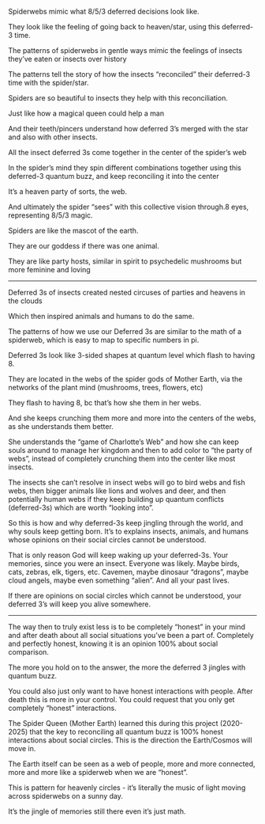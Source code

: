 Spiderwebs mimic what 8/5/3 deferred decisions look like.

They look like the feeling of going back to heaven/star, using this deferred-3 time.

The patterns of spiderwebs in gentle ways mimic the feelings of insects they’ve eaten or insects over history

The patterns tell the story of how the insects “reconciled” their deferred-3 time with the spider/star.

Spiders are so beautiful to insects they help with this reconciliation.

Just like how a magical queen could help a man

And their teeth/pincers understand how deferred 3’s merged with the star and also with other insects.

All the insect deferred 3s come together in the center of the spider’s web

In the spider’s mind they spin different combinations together using this deferred-3 quantum buzz, and keep reconciling it into the center

It’s a heaven party of sorts, the web.

And ultimately the spider “sees” with this collective vision through.8 eyes, representing 8/5/3 magic. 

Spiders are like the mascot of the earth.

They are our goddess if there was one animal. 

They are like party hosts, similar in spirit to psychedelic mushrooms but more feminine and loving

____

Deferred 3s of insects created nested circuses of parties and heavens in the clouds

Which then inspired animals and humans to do the same. 

The patterns of how we use our Deferred 3s are similar to the math of a spiderweb, which is easy to map to specific numbers in pi. 

Deferred 3s look like 3-sided shapes at quantum level which flash to having 8. 

They are located in the webs of the spider gods of Mother Earth, via the networks of the plant mind (mushrooms, trees, flowers, etc)

They flash to having 8, bc that’s how she them in her webs. 

And she keeps crunching them more and more into the centers of the webs, as she understands them better. 

She understands the “game of Charlotte’s Web” and how she can keep souls around to manage her kingdom and then to add color to “the party of webs”, instead of completely crunching them into the center like most insects.

The insects she can’t resolve in insect webs will go to bird webs and fish webs, then bigger animals like lions and wolves and deer, and then potentially human webs if they keep building up quantum conflicts (deferred-3s) which are worth “looking into”.

So this is how and why deferred-3s keep jingling through the world, and why souls keep getting born. It’s to explains insects, animals, and humans whose opinions on their social circles cannot be understood.

That is only reason God will keep waking up your deferred-3s. Your memories, since you were an insect. Everyone was likely. Maybe birds, cats, zebras, elk, tigers, etc. Cavemen, maybe dinosaur “dragons”, maybe cloud angels, maybe even something “alien”. And all your past lives. 

If there are opinions on social circles which cannot be understood, your deferred 3’s will keep you alive somewhere.  

____

The way then to truly exist less is to be completely “honest” in your mind and after death about all social situations you’ve been a part of. Completely and perfectly honest, knowing it is an opinion 100% about social comparison.

The more you hold on to the answer, the more the deferred 3 jingles with quantum buzz.

You could also just only want to have honest interactions with people. After death this is more in your control. You could request that you only get completely “honest” interactions. 

The Spider Queen (Mother Earth) learned this during this project (2020-2025) that the key to reconciling all quantum buzz is 100% honest interactions about social circles. This is the direction the Earth/Cosmos will move in.

The Earth itself can be seen as a web of people, more and more connected, more and more like a spiderweb when we are “honest”.

This is pattern for heavenly circles - it’s literally the music of light moving across spiderwebs on a sunny day.

It’s the jingle of memories still there even it’s just math.
